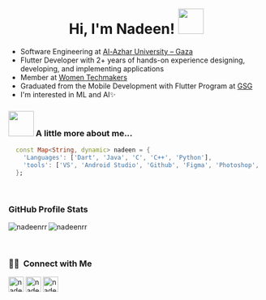 <h1 align= 'center'> Hi, I'm Nadeen! <img src="https://media.giphy.com/media/mGcNjsfWAjY5AEZNw6/giphy.gif" width="50"></h1>
<!-- <h3 align="left">Software Engineer | Flutter Developer </h3> -->

 - Software Engineering at [Al-Azhar University – Gaza](https://www.alazhar.edu.ps/arabic/index.asp)
 - Flutter Developer with 2+ years of hands-on experience designing, developing, and implementing applications
 - Member at [Women Techmakers](https://www.facebook.com/wtmgaza)
 - Graduated from the Mobile Development with Flutter Program at [GSG](https://gazaskygeeks.com/)
 - I'm interested in ML and AI✨<br>
 <!--- - See my [resume](https://docs.google.com/document/d/1UpwayD1uSRbZ3Y2y_ybROvKh2ERCS_fq09Lxihz7Gik/edit?usp=sharing) for more -->
 
### <img src="https://media.giphy.com/media/VgCDAzcKvsR6OM0uWg/giphy.gif" width="50"> A little more about me...  

```dart
  const Map<String, dynamic> nadeen = {
    'Languages': ['Dart', 'Java', 'C', 'C++', 'Python'],
    'tools': ['VS', 'Android Studio', 'Github', 'Figma', 'Photoshop', 'Trello', 'Notion'],
  };
```
<br>

### GitHub Profile Stats
<p><img align="left" src="https://github-readme-stats.vercel.app/api/top-langs?username=nadeenrr&show_icons=true&locale=en&layout=compact" alt="nadeenrr" /></p>
<p><img align="center" src="https://github-readme-streak-stats.herokuapp.com/?user=nadeenrr&" alt="nadeenrr" /></p>
<br>

### 🤝🏻 &nbsp;Connect with Me

<p align="left">
  <a href="mailto:nadeenradwan0@gmail.com" target="blank"><img align="center" src="https://img.shields.io/badge/gmail-EA4335.svg?style=for-the-badge&logo=gmail&logoColor=white"
         alt="nadeen" height="30"/></a>
  <a href="https://www.linkedin.com/in/nadeenradwan/" target="blank"><img align="center"
         src="https://img.shields.io/badge/linkedin-%231DA1F2.svg?style=for-the-badge&logo=linkedin&logoColor=white"
         alt="nadeen" height="30"/></a>
 <a href="https://twitter.com/nadeenRadwan3" target="blank"><img align="center"
         src="https://img.shields.io/badge/twitter-1DA1F2.svg?style=for-the-badge&logo=twitter&logoColor=white"
         alt="nadeen" height="30"/></a>
</p>


